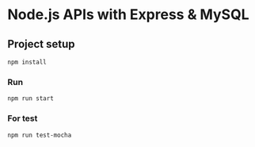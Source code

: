 # Node.js APIs with Express & MySQL

## Project setup
```
npm install
```

### Run
```
npm run start
```

### For test
```
npm run test-mocha
```
